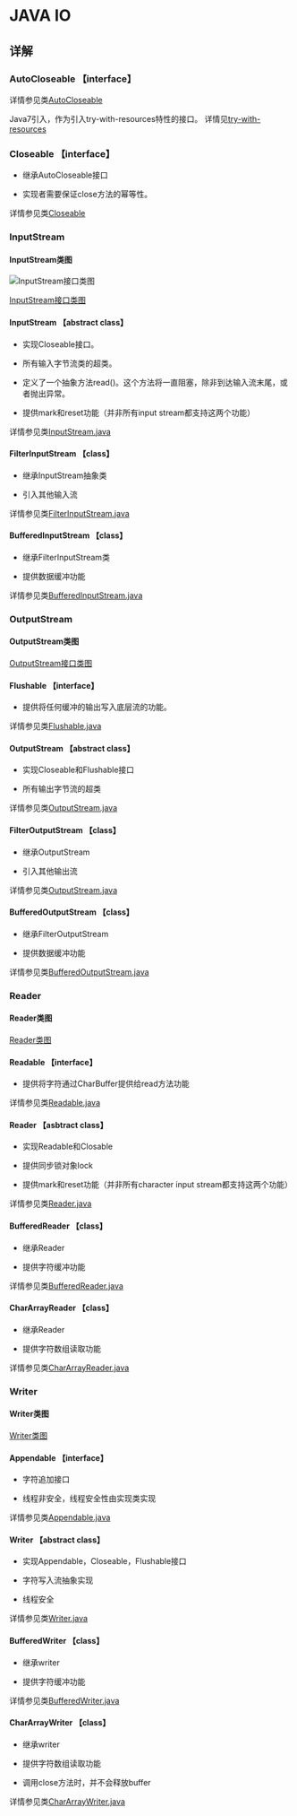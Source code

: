 # JAVA IO

## 详解

### AutoCloseable 【interface】

详情参见类[AutoCloseable](../../../src/java/lang/AutoCloseable.java)

Java7引入，作为引入try-with-resources特性的接口。
详情见[try-with-resources](../../feature/try-with-resources.md)

### Closeable 【interface】

* 继承AutoCloseable接口

* 实现者需要保证close方法的幂等性。

详情参见类[Closeable](../../../src/java/io/Closeable.java)

### InputStream

#### InputStream类图

![InputStream接口类图](image/InputStream.png)

[InputStream接口类图](https://www.processon.com/diagraming/5bdc0abbe4b0844e0bc6478e)

#### InputStream 【abstract class】

* 实现Closeable接口。

* 所有输入字节流类的超类。

* 定义了一个抽象方法read()。这个方法将一直阻塞，除非到达输入流末尾，或者抛出异常。

* 提供mark和reset功能（并非所有input stream都支持这两个功能）

详情参见类[InputStream.java](../../../src/java/io/InputStream.java)

#### FilterInputStream 【class】

* 继承InputStream抽象类

* 引入其他输入流

详情参见类[FilterInputStream.java](../../../src/java/io/FilterInputStream.java)

#### BufferedInputStream 【class】

* 继承FilterInputStream类

* 提供数据缓冲功能

详情参见类[BufferedInputStream.java](../../../src/java/io/BufferedInputStream.java)

### OutputStream

#### OutputStream类图

[OutputStream接口类图](https://www.processon.com/diagraming/5bea314fe4b027a022a10c1e)

#### Flushable 【interface】

* 提供将任何缓冲的输出写入底层流的功能。

详情参见类[Flushable.java](../../../src/java/io/Flushable.java)

#### OutputStream 【abstract class】

* 实现Closeable和Flushable接口

* 所有输出字节流的超类

详情参见类[OutputStream.java](../../../src/java/io/OutputStream.java)

#### FilterOutputStream 【class】

* 继承OutputStream

* 引入其他输出流

详情参见类[OutputStream.java](../../../src/java/io/FilterOutputStream.java)

#### BufferedOutputStream 【class】

* 继承FilterOutputStream

* 提供数据缓冲功能

详情参见类[BufferedOutputStream.java](../../../src/java/io/BufferedOutputStream.java)

### Reader

#### Reader类图

[Reader类图](https://www.processon.com/diagraming/5bea3268e4b0d74dc53c6f75)

#### Readable 【interface】

* 提供将字符通过CharBuffer提供给read方法功能

详情参见类[Readable.java](../../../src/java/lang/Readable.java)

#### Reader 【asbtract class】

* 实现Readable和Closable

* 提供同步锁对象lock

* 提供mark和reset功能（并非所有character input stream都支持这两个功能）

详情参见类[Reader.java](../../../src/java/io/Reader.java)

#### BufferedReader 【class】

* 继承Reader

* 提供字符缓冲功能

详情参见类[BufferedReader.java](../../../src/java/io/BufferedReader.java)

#### CharArrayReader 【class】

* 继承Reader

* 提供字符数组读取功能

详情参见类[CharArrayReader.java](../../../src/java/io/CharArrayReader.java)

### Writer

#### Writer类图

[Writer类图](https://www.processon.com/diagraming/5bea3347e4b0ee74757b1723)

#### Appendable 【interface】

* 字符追加接口

* 线程非安全，线程安全性由实现类实现

详情参见类[Appendable.java](../../../src/java/lang/Appendable.java)

#### Writer 【abstract class】

* 实现Appendable，Closeable，Flushable接口

* 字符写入流抽象实现

* 线程安全

详情参见类[Writer.java](../../../src/java/io/Writer.java)

#### BufferedWriter 【class】

* 继承writer

* 提供字符缓冲功能

详情参见类[BufferedWriter.java](../../../src/java/io/BufferedWriter.java)

#### CharArrayWriter 【class】

* 继承writer

* 提供字符数组读取功能

* 调用close方法时，并不会释放buffer

详情参见类[CharArrayWriter.java](../../../src/java/io/CharArrayWriter.java)